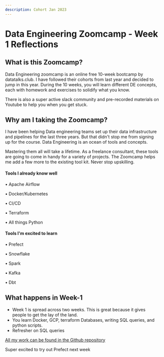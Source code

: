 ```yaml
---
description: Cohort Jan 2023
---
```


# Data Engineering Zoomcamp - Week 1 Reflections

## What is this Zoomcamp?

Data Engineering zoomcamp is an online free 10-week bootcamp by datatalks.club. I have followed their cohorts from last year and decided to jump in this year. During the 10 weeks, you will learn different DE concepts, each with homework and exercises to solidify what you know.

There is also a super active slack community and pre-recorded materials on Youtube to help you when you get stuck.

## Why am I taking the Zoomcamp?

I have been helping Data engineering teams set up their data infrastructure and pipelines for the last three years. But that didn't stop me from signing up for the course. Data Engineering is an ocean of tools and concepts.&#x20;

Mastering them all will take a lifetime. As a freelance consultant, these tools are going to come in handy for a variety of projects. The Zoomcamp helps me add a few more to the existing tool kit. Never stop upskilling.

#### Tools I already know well

• Apache Airflow&#x20;

• Docker/Kubernetes&#x20;

• CI/CD&#x20;

• Terraform&#x20;

• All things Python

#### Tools I'm excited to learn

• Prefect&#x20;

• Snowflake&#x20;

• Spark&#x20;

• Kafka&#x20;

• Dbt

## What happens in Week-1

* Week 1 is spread across two weeks. This is great because it gives people to get the lay of the land.
* You learn Docker, GCP, terraform Databases, writing SQL queries, and python scripts.
* Refresher on SQL queries

[All my work can be found in the Github repository](https://github.com/bhavaniravi/dataengineering-zoomcamp-exercises/tree/main/week-1)

Super excited to try out Prefect next week

